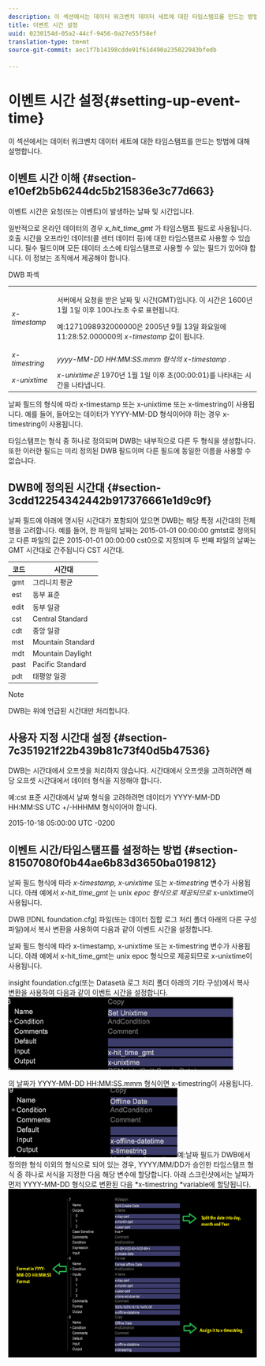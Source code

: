 ```yaml
---
description: 이 섹션에서는 데이터 워크벤치 데이터 세트에 대한 타임스탬프를 만드는 방법에 대해 설명합니다.
title: 이벤트 시간 설정
uuid: 0230154d-05a2-44cf-9456-0a27e55f58ef
translation-type: tm+mt
source-git-commit: aec1f7b14198cdde91f61d490a235022943bfedb

---
```



# 이벤트 시간 설정{#setting-up-event-time}

이 섹션에서는 데이터 워크벤치 데이터 세트에 대한 타임스탬프를 만드는 방법에 대해 설명합니다.

## 이벤트 시간 이해 {#section-e10ef2b5b6244dc5b215836e3c77d663}

이벤트 시간은 요청(또는 이벤트)이 발생하는 날짜 및 시간입니다.

일반적으로 온라인 데이터의 경우 *x_hit_time_gmt* 가 타임스탬프 필드로 사용됩니다. 호출 시간을 오프라인 데이터(콜 센터 데이터 등)에 대한 타임스탬프로 사용할 수 있습니다. 필수 필드이며 모든 데이터 소스에 타임스탬프로 사용할 수 있는 필드가 있어야 합니다. 이 정보는 조직에서 제공해야 합니다.

DWB 파섹

<table id="table_C24BD56CEB4E42F68D645EBB65585D16"> 
 <tbody> 
  <tr> 
   <td colname="col1"><i>x-timestamp</i> </td> 
   <td colname="col2"> <p> 서버에서 요청을 받은 날짜 및 시간(GMT)입니다. 이 시간은 1600년 1월 1일 이후 100나노초 수로 표현됩니다. </p> <p>예:1271098932000000은 2005년 9월 13일 화요일에 11:28:52.000000의 <i>x-timestamp</i> 값이 됩니다. </p> </td> 
  </tr> 
  <tr> 
   <td colname="col1"><i>x-timestring</i> </td> 
   <td colname="col2"> <i>yyyy-MM-DD HH:MM:SS.mmm 형식의 x-timestamp</i> . </td> 
  </tr> 
  <tr> 
   <td colname="col1"><i>x-unixtime</i> </td> 
   <td colname="col2"> <i>x-unixtime은</i> 1970년 1월 1일 이후 초(00:00:01)를 나타내는 시간을 나타냅니다. </td> 
  </tr> 
 </tbody> 
</table>

날짜 필드의 형식에 따라 x-timestamp 또는 x-unixtime 또는 x-timestring이 사용됩니다. 예를 들어, 들어오는 데이터가 YYYY-MM-DD 형식이어야 하는 경우 x-timestring이 사용됩니다.

타임스탬프는 형식 중 하나로 정의되며 DWB는 내부적으로 다른 두 형식을 생성합니다. 또한 이러한 필드는 미리 정의된 DWB 필드이며 다른 필드에 동일한 이름을 사용할 수 없습니다.

## DWB에 정의된 시간대 {#section-3cdd12254342442b917376661e1d9c9f}

날짜 필드에 아래에 명시된 시간대가 포함되어 있으면 DWB는 해당 특정 시간대의 전체 행을 고려합니다. 예를 들어, 한 파일의 날짜는 2015-01-01 00:00:00 gmtst로 정의되고 다른 파일의 값은 2015-01-01 00:00:00 cst0으로 지정되며 두 번째 파일의 날짜는 GMT 시간대로 간주됩니다 CST 시간대.

| 코드 | 시간대 |
|---|---|
| gmt | 그리니치 평균 |
| est | 동부 표준 |
| edit | 동부 일광 |
| cst | Central Standard |
| cdt | 중앙 일광 |
| mst | Mountain Standard |
| mdt | Mountain Daylight |
| past | Pacific Standard |
| pdt | 태평양 일광 |

>[!NOTE]
>
>DWB는 위에 언급된 시간대만 처리합니다.

## 사용자 지정 시간대 설정 {#section-7c351921f22b439b81c73f40d5b47536}

DWB는 시간대에서 오프셋을 처리하지 않습니다. 시간대에서 오프셋을 고려하려면 해당 오프셋 시간대에서 데이터 형식을 지정해야 합니다.

예:cst 표준 시간대에서 날짜 형식을 고려하려면 데이터가 YYYY-MM-DD HH:MM:SS UTC +/-HHHMM 형식이어야 합니다.

2015-10-18 05:00:00 UTC -0200

## 이벤트 시간/타임스탬프를 설정하는 방법 {#section-81507080f0b44ae6b83d3650ba019812}

날짜 필드 형식에 따라 *x-timestamp, x-unixtime* 또는 *x-timestring* 변수가 사용됩니다. 아래 예에서 *x-hit_time_gmt* 는 unix *epoc 형식으로 제공되므로* x-unixtime이사용됩니다.

DWB [!DNL foundation.cfg] 파일(또는 데이터 집합 로그 처리 폴더 아래의 다른 구성 파일)에서 복사 변환을 사용하여 다음과 같이 이벤트 시간을 설정합니다.

날짜 필드 형식에 따라 x-timestamp, x-unixtime 또는 x-timestring 변수가 사용됩니다. 아래 예에서 x-hit_time_gmt는 unix epoc 형식으로 제공되므로 x-unixtime이 사용됩니다.

insight foundation.cfg(또는 Datasetà 로그 처리 폴더 아래의 기타 구성)에서 복사 변환을 사용하여 다음과 같이 이벤트 시간을 설정합니다. ![](assets/dwb_impl_timestamp1.png)

의 날짜가 YYYY-MM-DD HH:MM:SS.mmm 형식이면 x-timestring이 사용됩니다. ![](assets/dwb_impl_timestamp2.png)예:날짜 필드가 DWB에서 정의한 형식 이외의 형식으로 되어 있는 경우, YYYY/MM/DD가 승인한 타임스탬프 형식 중 하나로 서식을 지정한 다음 해당 변수에 할당합니다. 아래 스크린샷에서는 날짜가 먼저 YYYY-MM-DD 형식으로 변환된 다음 *x-timestring *variable에 할당됩니다. ![](assets/dwb_impl_timestamp3.png)

